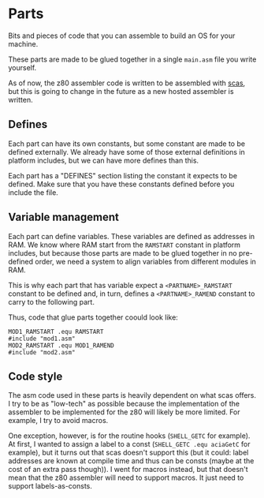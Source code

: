 # Parts

Bits and pieces of code that you can assemble to build an OS for your machine.

These parts are made to be glued together in a single `main.asm` file you write
yourself.

As of now, the z80 assembler code is written to be assembled with [scas][scas],
but this is going to change in the future as a new hosted assembler is written.

## Defines

Each part can have its own constants, but some constant are made to be defined
externally. We already have some of those external definitions in platform
includes, but we can have more defines than this.

Each part has a "DEFINES" section listing the constant it expects to be defined.
Make sure that you have these constants defined before you include the file.

## Variable management

Each part can define variables. These variables are defined as addresses in
RAM. We know where RAM start from the `RAMSTART` constant in platform includes,
but because those parts are made to be glued together in no pre-defined order,
we need a system to align variables from different modules in RAM.

This is why each part that has variable expect a `<PARTNAME>_RAMSTART`
constant to be defined and, in turn, defines a `<PARTNAME>_RAMEND` constant to
carry to the following part.

Thus, code that glue parts together coould look like:

    MOD1_RAMSTART .equ RAMSTART
    #include "mod1.asm"
    MOD2_RAMSTART .equ MOD1_RAMEND
    #include "mod2.asm"

## Code style

The asm code used in these parts is heavily dependent on what scas offers. I
try to be as "low-tech" as possible because the implementation of the assembler
to be implemented for the z80 will likely be more limited. For example, I try
to avoid macros.

One exception, however, is for the routine hooks (`SHELL_GETC` for example). At
first, I wanted to assign a label to a const (`SHELL_GETC .equ aciaGetC` for
example), but it turns out that scas doesn't support this (but it could: label
addresses are known at compile time and thus can be consts (maybe at the cost
of an extra pass though)). I went for macros instead, but that doesn't mean
that the z80 assembler will need to support macros. It just need to support
labels-as-consts.

[scas]: https://github.com/KnightOS/scas
